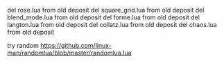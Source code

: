 del rose.lua from old deposit
del square_grid.lua from old deposit
del blend_mode.lua from old deposit
del forme.lua from old deposit
del langton.lua from old deposit
del collatz.lua from old deposit
del chaos.lua from old deposit

try random https://github.com/linux-man/randomlua/blob/master/randomlua.lua
